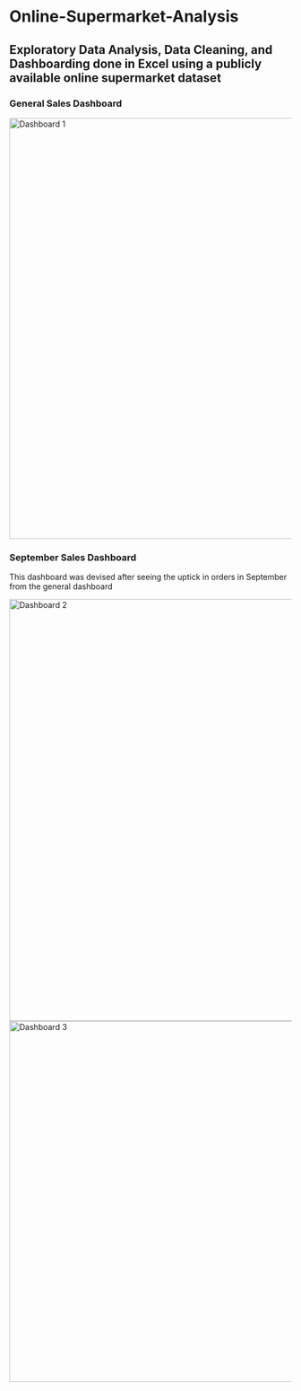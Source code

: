 # Online-Supermarket-Analysis
## Exploratory Data Analysis, Data Cleaning, and Dashboarding done in Excel using a publicly available online supermarket dataset

### General Sales Dashboard
<img width="750" alt="Dashboard 1" src="https://github.com/d-fuqua/Online-Supermarket-Analysis/assets/68402521/83a450b2-ea23-4a3b-90e2-c86d7ed1c17c">

### September Sales Dashboard
This dashboard was devised after seeing the uptick in orders in September from the general dashboard

<img width="752" alt="Dashboard 2" src="https://github.com/d-fuqua/Online-Supermarket-Analysis/assets/68402521/87d85eba-3512-41db-b619-4164896f47ef">
<img width="643" alt="Dashboard 3" src="https://github.com/d-fuqua/Online-Supermarket-Analysis/assets/68402521/676a9d59-883d-48af-8b5f-f6c687ac6296">
